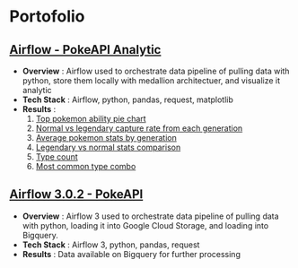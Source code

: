 # Portofolio

## [Airflow - PokeAPI Analytic](https://github.com/madayuki1/airflow3_pokeapi_etl) 

- **Overview**    : Airflow used to orchestrate data pipeline of pulling data with python, store them locally with medallion architectuer, and visualize it analytic  
- **Tech Stack**  : Airflow, python, pandas, request, matplotlib  
- **Results**     :
    1. [Top pokemon ability pie chart](https://github.com/madayuki1/pokemon_pipeline/blob/main/data/reports/ability_pie_chart.png)
    2. [Normal vs legendary capture rate from each generation](https://github.com/madayuki1/pokemon_pipeline/blob/main/data/reports/capture_rate_by_generation.png)
    3. [Average pokemon stats by generation](https://github.com/madayuki1/pokemon_pipeline/blob/main/data/reports/generation_stats.png)
    4. [Legendary vs normal stats comparison](https://github.com/madayuki1/pokemon_pipeline/blob/main/data/reports/legendary_vs_normal_stats.png)
    5. [Type count](https://github.com/madayuki1/pokemon_pipeline/blob/main/data/reports/duo_type_distribution.png)
    6. [Most common type combo](https://github.com/madayuki1/pokemon_pipeline/blob/main/data/reports/single_type_distribution.png)  

## [Airflow 3.0.2 - PokeAPI](https://github.com/madayuki1/airflow3_pokeapi_etl) 

- **Overview**    : Airflow 3 used to orchestrate data pipeline of pulling data with python, loading it into Google Cloud Storage, and loading into Bigquery.  
- **Tech Stack**  : Airflow 3, python, pandas, request  
- **Results**     : Data available on Bigquery for further processing  
